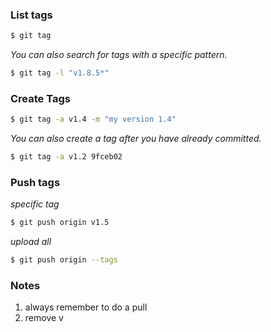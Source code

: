 ### List tags
```bash
$ git tag
```

*You can also search for tags with a specific pattern.*

```bash
$ git tag -l "v1.8.5*"
```


### Create Tags
```bash
$ git tag -a v1.4 -m "my version 1.4"
```

*You can also create a tag after you have already committed.*
```bash
$ git tag -a v1.2 9fceb02
```

### Push tags

*specific tag*
```bash
$ git push origin v1.5
```

*upload all*
```bash
$ git push origin --tags
```

### Notes

1. always remember to do a pull
2. remove v